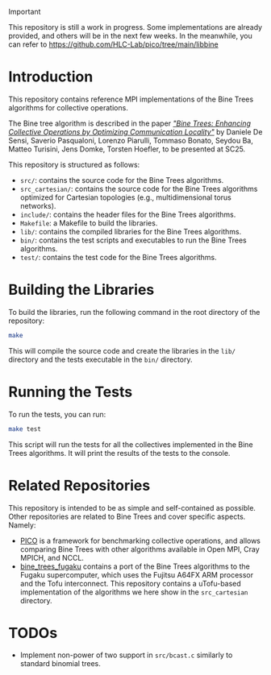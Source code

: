 > [!IMPORTANT]  
> This repository is still a work in progress. Some implementations are already provided, and others will be in the next few weeks.
> In the meanwhile, you can refer to https://github.com/HLC-Lab/pico/tree/main/libbine

# Introduction
This repository contains reference MPI implementations of the Bine Trees algorithms for collective operations.

The Bine tree algorithm is described in the paper [*"Bine Trees: Enhancing Collective Operations by Optimizing Communication Locality"*](https://arxiv.org/abs/2508.17311) by Daniele De Sensi, Saverio Pasqualoni, Lorenzo Piarulli, Tommaso Bonato, Seydou Ba, Matteo Turisini, Jens Domke, Torsten Hoefler, to be presented at SC25.

This repository is structured as follows:
- `src/`: contains the source code for the Bine Trees algorithms.
- `src_cartesian/`: contains the source code for the Bine Trees algorithms optimized for Cartesian topologies (e.g., multidimensional torus networks).
- `include/`: contains the header files for the Bine Trees algorithms.
- `Makefile`: a Makefile to build the libraries.
- `lib/`: contains the compiled libraries for the Bine Trees algorithms.
- `bin/`: contains the test scripts and executables to run the Bine Trees algorithms.
- `test/`: contains the test code for the Bine Trees algorithms.

# Building the Libraries
To build the libraries, run the following command in the root directory of the repository:
```bash
make
```
This will compile the source code and create the libraries in the `lib/` directory and the tests executable in the `bin/` directory.

# Running the Tests
To run the tests, you can run:
```bash
make test
```
This script will run the tests for all the collectives implemented in the Bine Trees algorithms. It will print the results of the tests to the console.


# Related Repositories
This repository is intended to be as simple and self-contained as possible. Other repositories are related to Bine Trees and cover
specific aspects. Namely:
- [PICO](https://github.com/HLC-Lab/pico) is a framework for benchmarking collective operations, and allows comparing Bine Trees with other algorithms available in Open MPI, Cray MPICH, and NCCL.
- [bine_trees_fugaku](https://github.com/HLC-Lab/bine_trees_fugaku) contains a port of the Bine Trees algorithms to the Fugaku supercomputer, which uses the Fujitsu A64FX ARM processor and the Tofu interconnect. This repository contains a uTofu-based implementation of the algorithms we here show in the `src_cartesian` directory.

# TODOs
- Implement non-power of two support in `src/bcast.c` similarly to standard binomial trees.

